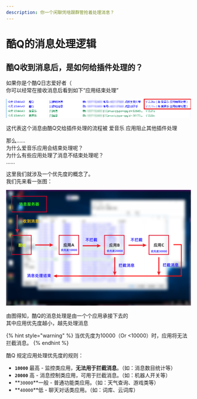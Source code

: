 ```yaml
---
description: 你一个闲聊凭啥跟群管抢着处理消息？
---
```


# 酷Q的消息处理逻辑

## 酷Q收到消息后，是如何给插件处理的？

 如果你是个酷Q日志爱好者（  
你可以经常在接收消息后看到如下“应用结束处理”

![](../.gitbook/assets/image%20%2863%29.png)

 这代表这个消息由酷Q交给插件处理的流程被 爱音乐 应用阻止其他插件处理

那么……  
为什么爱音乐应用会结束处理呢？  
为什么有些应用处理了消息不结束处理呢？  
……

 这里我们就涉及一个优先度的概念了。  
我们先来看一张图：

![](../.gitbook/assets/wei-biao-ti-1-1.png)

  由图得知，酷Q的消息处理是由一个个应用承接下去的  
其中应用优先度越小，越先处理消息

{% hint style="warning" %}
当优先度为10000（Or &lt;10000）时，应用将无法拦截消息。
{% endhint %}

 酷Q 规定应用处理优先度的规则：

* **`10000`** 最高 - 监控类应用，**无法用于拦截消息**。（如：消息数目统计等）
* **`20000`** 高 - 消息控制类应用，可用于拦截消息。（如：机器人开关等）
* **`30000`**一般 - 普通功能类应用。（如：天气查询、游戏类等）
* **`40000`**低 - 聊天对话类应用。（如：词库、云词库）



